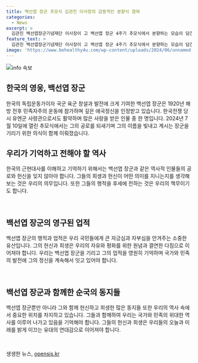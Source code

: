 ```yaml
---
title: 백선엽 장군 추모식 김관진 이사장의 감동적인 분향식 참여
categories:
  - News
excerpt: >
  김관진 백선엽장군기념재단 이사장이 고 백선엽 장군 4주기 추모식에서 분향하는 모습이 담긴 사진이 공개되었다. 해당 사진은 경북 칠곡군 다부동 전적기념관에서 열린 행사에서 촬영된 것으로, 역사적인 순간을 기리는 자리였다.
feature_text: >
  김관진 백선엽장군기념재단 이사장이 고 백선엽 장군 4주기 추모식에서 분향하는 모습이 담긴 사진이 공개되었다. 해당 사진은 경북 칠곡군 다부동 전적기념관에서 열린 행사에서 촬영된 것으로, 역사적인 순간을 기리는 자리였다.
image: 'https://www.behealthy4u.com/wp-content/uploads/2024/06/unnamed-file.png'
---
```


<p><img src="https://www.behealthy4u.com/wp-content/uploads/2024/06/unnamed-file.png" alt="info 속보" /></p>

<h2 data-ke-size="size26">한국의 영웅, 백선엽 장군</h2>

<p data-ke-size="size16">한국의 독립운동가이자 국군 육군 창설과 발전에 크게 기여한 백선엽 장군은 1920년 해방 전후 민족자주의 운동에 참가하며 깊은 애국정신을 인정받고 있습니다. 한국전쟁 당시 유엔군 사령관으로서도 활약하며 많은 사랑을 받은 인물 중 한 명입니다. 2024년 7월 10일에 열린 추모식에서는 그의 공로를 되새기며 그의 이름을 빛내고 계시는 장군을 기리기 위한 의식이 함께 이뤄졌습니다.</p>

<h2 data-ke-size="size26">우리가 기억하고 전해야 할 역사</h2>

<p data-ke-size="size16">한국의 근현대사를 이해하고 기억하기 위해서는 백선엽 장군과 같은 역사적 인물들의 공로와 헌신을 잊지 않아야 합니다. 그들의 희생과 헌신이 어떤 의미를 지니는지를 생각해보는 것은 우리의 의무입니다. 또한 그들의 행적을 후세에 전하는 것은 우리의 책무이기도 합니다.</p>

<p data-ke-size="size16">&nbsp;</p>

<h2 data-ke-size="size26">백선엽 장군의 영구된 업적</h2>

<p data-ke-size="size16">백선엽 장군의 행적과 업적은 우리 국민들에게 큰 자긍심과 자부심을 안겨주는 소중한 유산입니다. 그의 헌신과 희생은 우리의 자유와 평화를 위한 원념과 결연한 다짐으로 이어져야 합니다. 우리는 백선엽 장군을 기리고 그의 업적을 영원히 기억하며 국가와 민족의 발전에 그의 정신을 계속해서 잇고 있어야 합니다.</p>

<p data-ke-size="size16">&nbsp;</p>

<h2 data-ke-size="size26">백선엽 장군과 함께한 순국의 동지들</h2>

<p data-ke-size="size16">백선엽 장군뿐만 아니라 그와 함께 헌신하고 희생한 많은 동지들 또한 우리의 역사 속에서 중요한 위치를 차지하고 있습니다. 그들과 함께하여 우리는 국가와 민족의 위대한 역사를 이루어 나가고 있음을 기억해야 합니다. 그들의 헌신과 희생은 우리들의 오늘과 미래를 밝게 이끄는 유대의 연대감으로 이어져야 합니다.</p>

<p data-ke-size="size16">&nbsp;</p>
생생한 뉴스, <a href="https://opensis.kr" rel="dofollow">opensis.kr</a>


